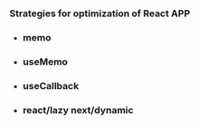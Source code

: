 ### Strategies for optimization of React APP

- ### memo
- ### useMemo
- ### useCallback
- ### react/lazy next/dynamic


